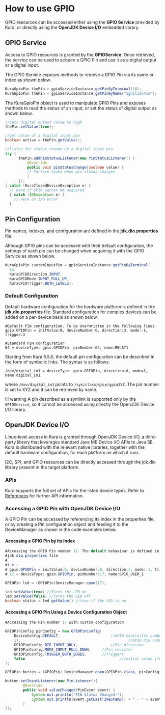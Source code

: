 # How to use GPIO

GPIO resources can be accessed either using the **GPIO Service** provided by Kura, or directly using the **OpenJDK Device I/O** embedded library.

## GPIO Service

Access to GPIO resources is granted by the **GPIOService**. Once retrieved, the service can be used to acquire a GPIO Pin and use it as a digital output or a digital input.

The GPIO Service exposes methods to retrieve a GPIO Pin via its name or index as shown below.

```java
KuraGpioPin thePin = gpioServiceInstance.getPinByTerminal(18);
KuraGpioPin thePin = gpioServiceInstance.getPinByName("IgnitionPin");
```

The KuraGpioPin object is used to manipulate GPIO Pins and exposes methods to read the status of an input, or set the status of digital output as shown below.
```java
//sets digital output value to high
thePin.setValue(true);

//get value of a digital input pin
boolean active = thePin.getValue();

//listen for status change on a digital input pin
try {  
      thePin.addPinStatusListener(new PinStatusListener() {
          @Override    
          public void pinStatusChange(boolean value) {      
          // Perform tasks when pin status changes    
          }  
      });
} catch (KuraClosedDeviceException e) {
  // Here if GPIO cannot be acquired
  } catch (IOException e) {
    // Here on I/O error
  }
```
## Pin Configuration

Pin names, indexes, and configuration are defined in the **jdk.dio.properties** file.

Although GPIO pins can be accessed with their default configuration, the settings of each pin can be changed when acquiring it with the GPIO Service as shown below.
```java
KuraGpioPin customInputPin = gpioServiceInstance.getPinByTerminal(
  14, 
  KuraGPIODirection.INPUT, 
  KuraGPIOMode.INPUT_PULL_UP, 
  KuraGPIOTrigger.BOTH_LEVELS);
```

### Default Configuration

Default hardware configuration for the hardware platform is defined in the **jdk.dio.properties** file. Standard configuration for complex devices can be added on a per-device basis as shown below.

```text
#Default PIN configuration. To be overwritten in the following lines
gpio.GPIOPin = initValue:0, deviceNumber:0, direction:3, mode:-1, trigger:3

#Standard PIN configuration
64 = deviceType: gpio.GPIOPin, pinNumber:64, name:RELAY1
```

Starting from Kura 5.5.0, the default pin configuration can be described in the form of symbolic links. The syntax is as follows:

```text
/dev/digital_in1 = deviceType: gpio.GPIOPin, direction:0, mode=1, name:digital_in1
```

where `/dev/digital_in1` points to `/sys/class/gpio/gpioXYZ`. The pin number is set to XYZ and it can be retrieved by name.

!!! warning
    A pin described as a symlink is supported only by the `GPIOService`, so it cannot be accessed using directly the OpenJDK Device I/O library.

## OpenJDK Device I/O

Linux-level access in Kura is granted through OpenJDK Device I/O, a third-party library that leverages standard Java ME Device I/O APIs to Java SE. Kura is distributed with the relevant native libraries, together with the default hardware configuration, for each platform on which it runs.

I2C, SPI, and GPIO resources can be directly accessed through the jdk.dio library present in the target platform. 

### APIs

Kura supports the full set of APIs for the listed device types. Refer to [References](/references/javadoc/) for further API information.

### Accessing a GPIO Pin with OpenJDK Device I/O

A GPIO Pin can be accessed by referencing its index in the properties file, or by creating a Pin configuration object and feeding it to the DeviceManager as shown in the code examples below.

####  Accessing a GPIO Pin by its Index

```java
#Accessing the GPIO Pin number 17. The default behaviour is defined in the
#jdk.dio.properties file
#
#i.e.:
# gpio.GPIOPin = initValue:0, deviceNumber:0, direction:3, mode:-1, trigger:3
# 17 = deviceType: gpio.GPIOPin, pinNumber:17, name:GPIO_USER_1

GPIOPin led = (GPIOPin)DeviceManager.open(17);

led.setValue(true) //Turns the LED on
led.setValue(false) //Turns the LED off
boolean status = led.getValue() //true if the LED is on
```

#### Accessing a GPIO Pin Using a Device Configuration Object
```java
#Accessing the Pin number 17 with custom configuration

GPIOPinConfig pinConfig = new GPIOPinConfig(
    DeviceConfig.DEFAULT,                       //GPIO Controller number or name
    17,                                                 //GPIO Pin number
    GPIOPinConfig.DIR_INPUT_ONLY,               //Pin direction
    GPIOPinConfig.MODE_INPUT_PULL_DOWN,     //Pin resistor
    GPIOPinConfig.TRIGGER_BOTH_EDGES,       //Triggers
    false                                           //initial value (for outputs)
);

GPIOPin button = (GPIOPin) DeviceManager.open(GPIOPin.class, pinConfig);

button.setInputListener(new PinListener(){
        @Override
        public void valueChanged(PinEvent event) {
            System.out.println("PIN Status Changed!");
            System.out.println(event.getLastTimeStamp() + " - " + event.getValue());
        }
});

```

